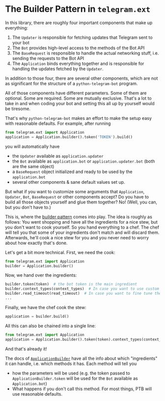 # The Builder Pattern in `telegram.ext`

In this library, there are roughly four important components that make up everything:

1. The `Updater` is responsible for fetching updates that Telegram sent to your bot
2. The `Bot` provides high-level access to the methods of the Bot API
3. The `BaseRequest` is responsible to handle the actual networking stuff, i.e. sending the requests to the Bot API
4. The `Application` binds everything together and is responsible for handling the updates fetched by the `Updater`.

In addition to those four, there are several other components, which are not as significant for the structure of a `python-telegram-bot` program.

All of those components have different parameters. Some of them are optional. Some are required. Some are mutually exclusive.
That's a lot to take in and when coding your bot and setting this all up by yourself would be tiresome.

That's why `python-telegram-bot` makes an effort to make the setup easy with reasonable defaults.
For example, after running

```python
from telegram.ext import Application
application = Application.builder().token('TOKEN').build()
```

you will automatically have

* the `Updater` available as `application.updater`
* the `Bot` available as `application.bot` or `application.updater.bot` (both are the same object)
* a `BaseRequest` object initialized and ready to be used by the `application.bot`
* several other components & sane default values set up. 

But what if you want to customize some arguments that `Application`, `Updater`, `Bot`, `BaseRequest` or other components accept? Do you have to build all those objects yourself and glue them together? No! (Well, you can, but you don't have to.)

This is, where the [builder pattern](https://en.wikipedia.org/wiki/Builder_pattern) comes into play. The idea is roughly as follows: You went shopping and have all the ingredients for a nice stew, but you don't want to cook yourself. So you hand everything to a chef. The chef will tell you that some of your ingredients don't match and will discard them. Afterwards, he'll cook a nice stew for you and you never need to worry about how exactly that's done.

Let's get a bit more technical. First, we need the cook:

```python
from telegram.ext import Application
builder = Application.builder()
```

Now, we hand over the ingredients:

```python
builder.token(token)  # the bot token is the main ingredient
builder.context_types(context_types)  # In case you want to use custom context types for your `Application`
builder.read_timeout(read_timeout)  # In case you want to fine tune the networking backend
...
```

Finally, we have the chef cook the stew:

```python
application = builder.build()
```

All this can also be chained into a single line:

```python
from telegram.ext import Application
application = Application.builder().token(token).context_types(context_types).read_timeout(read_timeout).build()
```

And that's already it!

The docs of [`ApplicationBuilder`](https://python-telegram-bot.readthedocs.io/telegram.ext.applicationbuilder.html) have all the info about which "ingredients" it can handle, i.e. which methods it has. Each method will tell you

* how the parameters will be used (e.g. the token passed to `ApplicationBuilder.token` will be used for the `Bot` available as `Application.bot`)
* What happens if you don't call this method. For most things, PTB will use reasonable defaults.
